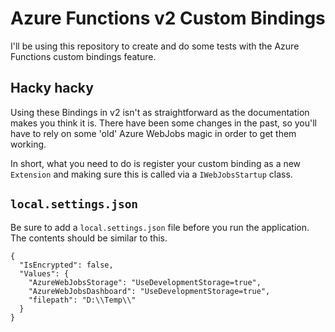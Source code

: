 # Azure Functions v2 Custom Bindings

I'll be using this repository to create and do some tests with the Azure Functions custom bindings feature.

## Hacky hacky

Using these Bindings in v2 isn't as straightforward as the documentation makes you think it is. There have been some changes in the past, so you'll have to rely on some 'old' Azure WebJobs magic in order to get them working.

In short, what you need to do is register your custom binding as a new `Extension` and making sure this is called via a `IWebJobsStartup` class.

## `local.settings.json`

Be sure to add a `local.settings.json` file before you run the application. The contents should be similar to this.

	{
	  "IsEncrypted": false,
	  "Values": {
		"AzureWebJobsStorage": "UseDevelopmentStorage=true",
		"AzureWebJobsDashboard": "UseDevelopmentStorage=true",
		"filepath": "D:\\Temp\\"
	  }
	}